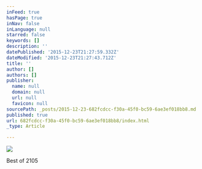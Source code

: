 ```yaml
---
inFeed: true
hasPage: true
inNav: false
inLanguage: null
starred: false
keywords: []
description: ''
datePublished: '2015-12-23T21:27:59.332Z'
dateModified: '2015-12-23T21:27:43.712Z'
title: ''
author: []
authors: []
publisher:
  name: null
  domain: null
  url: null
  favicon: null
sourcePath: _posts/2015-12-23-682fcdcc-f30a-45f0-bc59-6ae3ef018bb8.md
published: true
url: 682fcdcc-f30a-45f0-bc59-6ae3ef018bb8/index.html
_type: Article

---
```

![](https://the-grid-user-content.s3-us-west-2.amazonaws.com/d1d8e7f2-42f2-43cb-aa26-253e81338b15.png)

Best of 2105